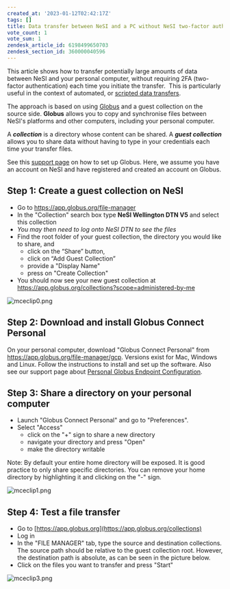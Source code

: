 ```yaml
---
created_at: '2023-01-12T02:42:17Z'
tags: []
title: Data transfer between NeSI and a PC without NeSI two-factor authentication
vote_count: 1
vote_sum: 1
zendesk_article_id: 6198499650703
zendesk_section_id: 360000040596
---
```


This article shows how to transfer potentially large amounts of data
between NeSI and your personal computer, without requiring 2FA
(two-factor authentication) each time you initiate the transfer.  This
is particularly useful in the context of automated, or [scripted data
transfers](../../Storage/Data_Transfer_Services/Syncing_files_between_NeSI_and_another_computer_with_globus_automate.md).

The approach is based on using
[Globus](../../Storage/Data_Transfer_Services/Data_Transfer_using_Globus_V5.md)
and a guest collection on the source side. **Globus** allows you to copy
and synchronise files between NeSI's platforms and other computers,
including your personal computer.

A ***collection*** is a directory whose content can be shared. A
***guest collection*** allows you to share data without having to type
in your credentials each time your transfer files.

See this [support
page](../../Storage/Data_Transfer_Services/Data_Transfer_using_Globus_V5.md)
on how to set up Globus. Here, we assume you have an account on NeSI and
have registered and created an account on Globus.

## Step 1: Create a guest collection on NeSI

- Go to <https://app.globus.org/file-manager>
- In the "Collection" search box type **NeSI Wellington DTN V5** and
    select this collection
- *You may then need to log onto NeSI DTN to see the files*
- Find the root folder of your guest collection, the directory you
    would like to share, and
    - click on the “Share” button,
    - click on “Add Guest Collection”
    - provide a "Display Name"
    - press on "Create Collection"
- You should now see your new guest collection at
    <https://app.globus.org/collections?scope=administered-by-me>

![mceclip0.png](../../assets/images/Data_transfer_between_NeSI_and_a_PC_without_NeSI_two_factor_authentication.png)

## Step 2: Download and install Globus Connect Personal

On your personal computer, download "Globus Connect Personal" from
<https://app.globus.org/file-manager/gcp>. Versions exist for Mac,
Windows and Linux. Follow the instructions to install and set up the
software. Also see our support page about [Personal Globus Endpoint
Configuration](../../Storage/Data_Transfer_Services/Personal_Globus_Endpoint_Configuration.md).

## Step 3: Share a directory on your personal computer

- Launch "Globus Connect Personal" and go to "Preferences".
- Select "Access"
    - click on the "+" sign to share a new directory
    - navigate your directory and press "Open"
    - make the directory writable

Note: By default your entire home directory will be exposed. It is good
practice to only share specific directories. You can remove your home
directory by highlighting it and clicking on the "-" sign.

![mceclip1.png](../../assets/images/Data_transfer_between_NeSI_and_a_PC_without_NeSI_two_factor_authentication_0.png)

## Step 4: Test a file transfer

- Go to [https://app.globus.org](https://app.globus.org/collections)
- Log in
- In the "FILE MANAGER" tab, type the source and destination
    collections. The source path should be relative to the guest
    collection root. However, the destination path is absolute, as can
    be seen in the picture below.
- Click on the files you want to transfer and press "Start"

![mceclip3.png](../../assets/images/Data_transfer_between_NeSI_and_a_PC_without_NeSI_two_factor_authentication_1.png)
